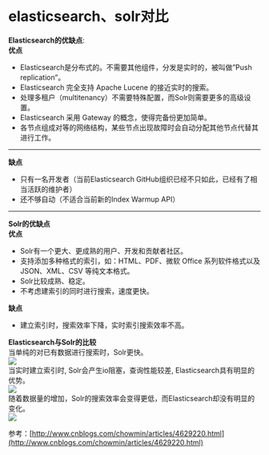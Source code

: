 # elasticsearch、solr对比

**Elasticsearch的优缺点**:  
**优点**  


- Elasticsearch是分布式的。不需要其他组件，分发是实时的，被叫做”Push replication”。
- Elasticsearch 完全支持 Apache Lucene 的接近实时的搜索。
- 处理多租户（multitenancy）不需要特殊配置，而Solr则需要更多的高级设置。
- Elasticsearch 采用 Gateway 的概念，使得完备份更加简单。
- 各节点组成对等的网络结构，某些节点出现故障时会自动分配其他节点代替其进行工作。
- ---
**缺点** 
   
- 只有一名开发者（当前Elasticsearch GitHub组织已经不只如此，已经有了相当活跃的维护者）
- 还不够自动（不适合当前新的Index Warmup API）

---
**Solr的优缺点**  
**优点**  


- Solr有一个更大、更成熟的用户、开发和贡献者社区。
- 支持添加多种格式的索引，如：HTML、PDF、微软 Office 系列软件格式以及 JSON、XML、CSV 等纯文本格式。
- Solr比较成熟、稳定。
- 不考虑建索引的同时进行搜索，速度更快。  
  
**缺点**

- 建立索引时，搜索效率下降，实时索引搜索效率不高。

**Elasticsearch与Solr的比较**  
当单纯的对已有数据进行搜索时，Solr更快。  
![](https://i.imgur.com/hvU6yud.png)  
当实时建立索引时, Solr会产生io阻塞，查询性能较差, Elasticsearch具有明显的优势。  
![](https://i.imgur.com/PNOrg3e.png)  
随着数据量的增加，Solr的搜索效率会变得更低，而Elasticsearch却没有明显的变化。  
![](https://i.imgur.com/KEirAfw.png)

参考：[http://www.cnblogs.com/chowmin/articles/4629220.html](http://www.cnblogs.com/chowmin/articles/4629220.html)
